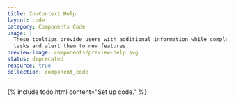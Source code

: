 ```yaml
---
title: In-Context Help
layout: code
category: Components Code
usage: |
  These tooltips provide users with additional information while completing
  tasks and alert them to new features.
preview-image: components/preview-help.svg
status: deprecated
resource: true
collection: component_code
---
```


{% include todo.html content="Set up code." %}
